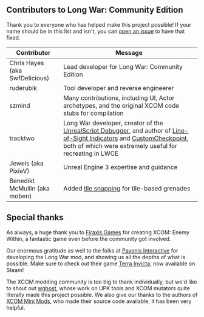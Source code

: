 ## Contributors to Long War: Community Edition

Thank you to everyone who has helped make this project possible! If your name should be in this list and isn't, you can [open an issue](https://github.com/chrishayesmu/XCOM-LW-CommunityEdition/issues) to have that fixed.

| Contributor                    | Message
---------------------------------|--------------------------------------
| Chris Hayes (aka SwfDelicious) | Lead developer for Long War: Community Edition
| ruderubik                      | Tool developer and reverse engineerer
| szmind                         | Many contributions, including UI, Actor archetypes, and the original XCOM code stubs for compilation
| tracktwo                       | Long War developer, creator of the [UnrealScript Debugger](https://github.com/tracktwo/unrealscript-debugger), and author of [Line-of-Sight Indicators](https://www.nexusmods.com/xcom/mods/666) and [CustomCheckpoint](https://www.nexusmods.com/xcom/mods/621), both of which were extremely useful for recreating in LWCE
| Jewels (aka PixieV)            | Unreal Engine 3 expertise and guidance
| Benedikt McMullin (aka moben)  | Added [tile snapping](https://github.com/chrishayesmu/XCOM-LW-CommunityEdition/commit/82fb6d1f69fae21f5b19a743fa02e5b727d638bc) for tile-based grenades

## Special thanks

As always, a huge thank you to [Firaxis Games](https://firaxis.com/) for creating XCOM: Enemy Within, a fantastic game even before the community got involved.

Our enormous gratitude as well to the folks at [Pavonis Interactive](https://www.pavonisinteractive.com/) for developing the Long War mod, and showing us all the depths of what is possible. Make sure to check out their game [Terra Invicta](https://store.steampowered.com/app/1176470/Terra_Invicta/), now available on Steam!

The XCOM modding community is too big to thank individually, but we'd like to shout out [wghost](https://github.com/wghost/), whose work on UPK tools and XCOM mutators quite literally made this project possible. We also give our thanks to the authors of [XCOM Mini Mods](https://www.nexusmods.com/xcom/mods/735), who made their source code available; it has been very helpful.